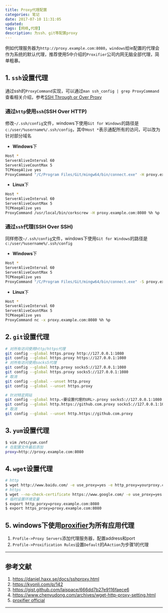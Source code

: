 ```yaml
---
title: Proxy代理配置
categories: 笔记
date: 2017-07-10 11:31:05
updated:
tags: [网络,代理]
description: 为ssh、git等配置proxy
---
```


例如代理服务器为`http://proxy.example.com:8080`，`windows`给ie配置的代理会作为系统的默认代理，推荐使用5中介绍的`Proxifier`公司内网无脑全部代理，简单粗暴。

## 1. `ssh`设置代理
通过ssh的`ProxyCommand`实现，可以通过`man ssh_config | grep ProxyCommand`查看相关介绍，参考[SSH Through or Over Proxy][SSH Through or Over Proxy]
### 通过`http`使用`ssh`(SSH Over HTTP)
修改`~/.ssh/config`文件，windows下使用`Git for Windows`的路径是`c:/user/%username%/.ssh/config`，其中`Host *`表示通配所有的访问，可以改为针对部分域名

+ **Windows**下
```bash
Host *
ServerAliveInterval 60
ServerAliveCountMax 5
TCPKeepAlive yes
ProxyCommand "/C/Program Files/Git/mingw64/bin/connect.exe" -H proxy.example.com:8080 %h %p
```

+ **Linux**下  
```bash
Host *
ServerAliveInterval 60
ServerAliveCountMax 5
TCPKeepAlive yes
ProxyCommand /usr/local/bin/corkscrew -H proxy.example.com:8080 %h %p
```
### 通过`ssh`代理(SSH Over SSH)
同样修改`~/.ssh/config`文件，windows下使用`Git for Windows`的路径是`c:/user/%username%/.ssh/config`
+ **Windows**下
```bash
Host *
ServerAliveInterval 60
ServerAliveCountMax 5
TCPKeepAlive yes
ProxyCommand "/C/Program Files/Git/mingw64/bin/connect.exe" -S proxy.example.com:8080 %h %p
```

+ **Linux**下  
```bash
Host *
ServerAliveInterval 60
ServerAliveCountMax 5
TCPKeepAlive yes
ProxyCommand nc -x proxy.example.com:8080 %h %p
```
## 2. `git`设置代理
```bash
# 对所有访问使用http/https代理
git config --global https.proxy http://127.0.0.1:1080
git config --global https.proxy https://127.0.0.1:1080
# 对所有访问使用socks5代理
git config --global http.proxy socks5://127.0.0.1:1080
git config --global https.proxy socks5://127.0.0.1:1080
# 取消
git config --global --unset http.proxy
git config --global --unset https.proxy

# 针对特定网站
git config --global http.<要设置代理的URL>.proxy socks5://127.0.0.1:1080
git config --global http.https://github.com.proxy socks5://127.0.0.1:1080
# 取消
git config --global --unset http.https://github.com.proxy
```

## 3. `yum`设置代理
```bash
$ vim /etc/yum.conf
# 在配置文件最后添加
proxy=http://proxy.example.com:8080
```
## 4. `wget`设置代理
```bash
# http
$ wget http://www.baidu.com/ -e use_proxy=yes -e http_proxy=yourproxy.com:port
# https
$ wget --no-check-certificate https://www.google.com/ -e use_proxy=yes -e https_proxy=yourproxy.com:port
# 临时设置环境变量
$ export http_porxy=proxy.example.com:8080
$ export https_proxy=proxy.example.com:8080
```

## 5. windows下使用[proxifier][proxifier official]为所有应用代理
1. `Profile->Proxy Servers`添加代理服务器，配置address和port
2. `Profile->Proxification Rules`设置`Default`的A`Action`为步骤1的代理

***
[SSH Through or Over Proxy]:https://daniel.haxx.se/docs/sshproxy.html

## 参考文献
1. https://daniel.haxx.se/docs/sshproxy.html
2. https://kyonli.com/p/142
3. https://gist.github.com/laispace/666dd7b27e9116faece6
4. https://www.chenyudong.com/archives/wget-http-proxy-setting.html
5. [proxifier official][proxifier official]

[proxifier official]:https://www.proxifier.com/
***